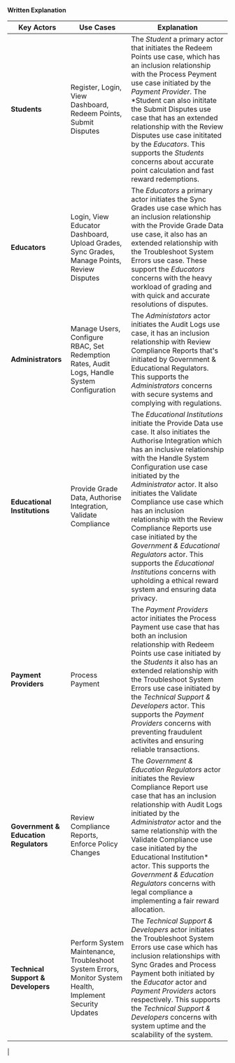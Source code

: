 **Written Explanation**

| Key Actors  | Use Cases | Explanation | 
|-------------|-----------|-------------|
| **Students**| Register, Login, View Dashboard, Redeem Points, Submit Disputes | The *Student* a primary actor that initiates the Redeem Points use case, which has an inclusion relationship with the Process Peyment use case initiated by the *Payment Provider*. The *Student can also inititate the Submit Disputes use case that has an extended relationship with the Review Disputes use case inititated by the *Educators*. This supports the *Students* concerns about accurate point calculation and fast reward redemptions.|
| **Educators**| Login, View Educator Dashboard, Upload Grades, Sync Grades, Manage Points, Review Disputes | The *Educators* a primary actor initiates the Sync Grades use case which has an inclusion relationship with the Provide Grade Data use case, it also has an extended relationship with the Troubleshoot System Errors use case. These support the *Educators* concerns with the heavy workload of grading and with quick and accurate resolutions of disputes.|
| **Administrators**| Manage Users, Configure RBAC, Set Redemption Rates, Audit Logs, Handle System Configuration | The *Administators* actor initiates the Audit Logs use case, it has an inclusion relationship with Review Compliance Reports that's initiated by Government & Educational Regulators. This supports the *Administrators* concerns with secure systems and complying with regulations.|
| **Educational Institutions**| Provide Grade Data, Authorise Integration, Validate Compliance | The *Educational Institutions* initiate the Provide Data use case. It also initiates the Authorise Integration which has an inclusive relationship with the Handle System Configuration use case initiated by the *Administrator* actor. It also initiates the Validate Compliance use case which has an inclusion relationship with the Review Compliance Reports use case initiated by the *Government & Educational Regulators* actor. This supports the *Educational Institutions* concerns with upholding a ethical reward system and ensuring data privacy. |
| **Payment Providers**| Process Payment | The *Payment Providers* actor initiates the Process Payment use case that has both an inclusion relationship with Redeem Points use case initiated by the *Students* it also has an extended relationship with the Troubleshoot System Errors use case initiated by the *Technical Support & Developers* actor. This supports the *Payment Providers* concerns with preventing fraudulent activites and ensuring reliable transactions.  | 
| **Government & Education Regulators**| Review Compliance Reports, Enforce Policy Changes | The *Government & Education Regulators* actor initiates the Review Compliance Report use case that has an inclusion relationship with Audit Logs initiated by the *Administrator* actor and the same relationship with the Validate Compliance use case initiated by the Educational Institution* actor. This supports the *Government & Education Regulators* concerns with legal compliance a implementing a fair reward allocation. |
| **Technical Support & Developers**| Perform System Maintenance, Troubleshoot System Errors, Monitor System Health, Implement Security Updates | The *Technical Support & Developers* actor initiates the Troubleshoot System Errors use case which has inclusion relationships with Sync Grades and Process Payment both initiated by the *Educator* actor and *Payment Providers* actors respectively. This supports the *Technical Support & Developers* concerns with system uptime and the scalability of the system. |
|